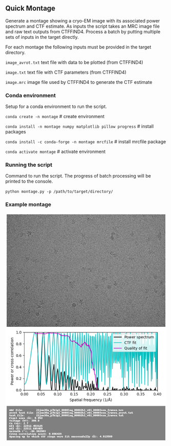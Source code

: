 ## Quick Montage
Generate a montage showing a cryo-EM image with its associated power spectrum and CTF estimate. As inputs the script takes an MRC image file and raw text outputs from CTFFIND4. Process a batch by putting multiple sets of inputs in the target directly.

For each montage the following inputs must be provided in the target directory.

`image_avrot.txt` text file with data to be plotted (from CTFFIND4)

`image.txt` text file with CTF parameters (from CTFFIND4)

`image.mrc` image file used by CTFFIND4 to generate the CTF estimate

### Conda environment
Setup for a conda environment to run the script.

`conda create -n montage` # create environment

`conda install -n montage numpy matplotlib pillow progress` # install packages

`conda install -c conda-forge -n montage mrcfile` # install mrcfile package

`conda activate montage` # activate environment

### Running the script
Command to run the script. The progress of batch processing will be printed to the console.

`python montage.py -p /path/to/target/directory/`

### Example montage
![alt text](https://github.com/joelmeyerson/quick-montage/blob/main/image_montage.png?raw=true)
